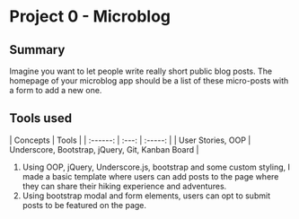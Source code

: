 # Project 0 - Microblog

## Summary

Imagine you want to let people write really short public blog posts. The homepage of your microblog app should be a list of these micro-posts with a form to add a new one.

## Tools used

| Concepts | Tools |
| :------: | :---: | :-----: |
| User Stories, OOP | Underscore, Bootstrap, jQuery, Git, Kanban Board |

1. Using OOP, jQuery, Underscore.js, bootstrap and some custom styling, I made a basic template where users can add posts to the page where they can share their hiking experience and adventures. 
2. Using bootstrap modal and form elements, users can opt to submit posts to be featured on the page.




